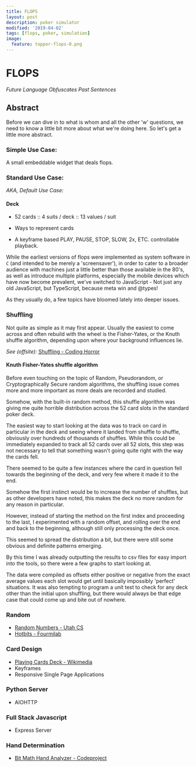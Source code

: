 ```yaml
---
title: FLOPS
layout: post
description: poker simulator
modified: '2019-04-02'
tags: [flops, poker, simulation]
image:
  feature: topper-flops-0.png
---
```


# FLOPS

*Future Language Obfuscates Past Sentences*

## Abstract

Before we can dive in to what is whom and all the other 'w' questions, we need to know a little bit more about what we're doing here. So let's get a little more abstract.

### Simple Use Case:

A small embeddable widget that deals flops.

### Standard Use Case:

*AKA, Default Use Case:*

#### Deck

* 52 cards :: 4 suits / deck :: 13 values / suit

* Ways to represent cards
* A keyframe based PLAY, PAUSE, STOP, SLOW, 2x, ETC. controllable playback.

While the earliest versions of flops were implemented as system software in `C` (and intended to be merely a 'screensaver'), in order to cater to a broader audience with machines just a little better than those available in the 80's, as well as introduce multiple platforms, especially the mobile devices which have now become prevalent, we've switched to JavaScript - Not just any old JavaScript, but TypeScript, because meta win and @types!

As they usually do, a few topics have bloomed lately into deeper issues.

### Shuffling

Not quite as simple as it may first appear. Usually the easiest to come across and often rebuild with the wheel is the Fisher-Yates, or the Knuth shuffle algorithm, depending upon where your background influences lie.

*See (offsite):* [Shuffling - Coding Horror](https://blog.codinghorror.com/shuffling/)

#### Knuth Fisher-Yates shuffle algorithm

Before even touching on the topic of Random, Pseudorandom, or Cryptographically Secure random algorithms, the shuffling issue comes more and more important as more deals are recorded and studied.

Somehow, with the built-in random method, this shuffle algorithm was giving me quite horrible distribution across the 52 card slots in the standard poker deck.

The easiest way to start looking at the data was to track on card in particular in the deck and seeing where it landed from shuffle to shuffle, obviously over hundreds of thousands of shuffles. While this could be immediately expanded to track all 52 cards over all 52 slots, this step was not necessary to tell that something wasn't going quite right with the way the cards fell.

There seemed to be quite a few instances where the card in question fell towards the beginning of the deck, and very few where it made it to the end.

Somehow the first instinct would be to increase the number of shuffles, but as other developers have noted, this makes the deck no more random for any reason in particular.

However, instead of starting the method on the first index and proceeding to the last, I experimented with a random offset, and rolling over the end and back to the beginning, although still only processing the deck once.

This seemed to spread the distribution a bit, but there were still some obvious and definite patterns emerging.

By this time I was already outputting the results to csv files for easy import into the tools, so there were a few graphs to start looking at.

The data were compiled as offsets either positive or negative from the exact average values each slot would get until basically impossibly 'perfect' situations. It was also tempting to program a unit test to check for any deck other than the initial upon shuffling, but there would always be that edge case that could come up and bite out of nowhere.



### Random

* [Random Numbers - Utah CS](https://www.cs.utah.edu/~germain/PPS/Topics/random_numbers.html)
* [Hotbits - Fourmilab](https://www.fourmilab.ch/hotbits/)

### Card Design

* [Playing Cards Deck - Wikimedia](https://commons.wikimedia.org/wiki/File:Computer_screen_playing_cards_deck.svg)
* Keyframes
* Responsive Single Page Applications

### Python Server

* AIOHTTP

### Full Stack Javascript

* Express Server

### Hand Determination

* [Bit Math Hand Analyzer - Codeproject](https://www.codeproject.com/Articles/569271/A-Poker-hand-analyzer-in-JavaScript-using-bit-math)